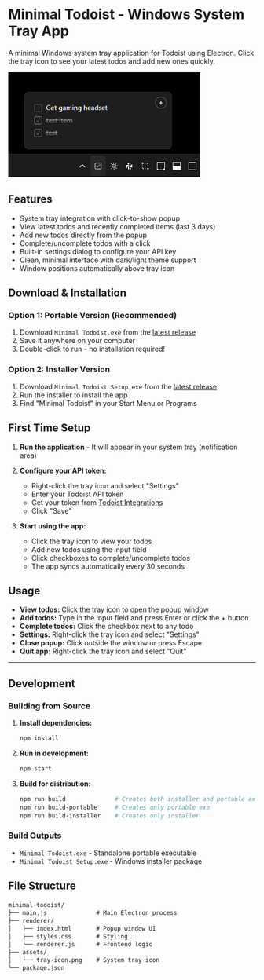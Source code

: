 # Minimal Todoist - Windows System Tray App

A minimal Windows system tray application for Todoist using Electron. Click the tray icon to see your latest todos and add new ones quickly.

![Screenshot](screenshots/main.png)

## Features

- System tray integration with click-to-show popup
- View latest todos and recently completed items (last 3 days)
- Add new todos directly from the popup
- Complete/uncomplete todos with a click
- Built-in settings dialog to configure your API key
- Clean, minimal interface with dark/light theme support
- Window positions automatically above tray icon

## Download & Installation

### Option 1: Portable Version (Recommended)
1. Download `Minimal Todoist.exe` from the [latest release](../../releases/latest)
2. Save it anywhere on your computer
3. Double-click to run - no installation required!

### Option 2: Installer Version
1. Download `Minimal Todoist Setup.exe` from the [latest release](../../releases/latest)
2. Run the installer to install the app
3. Find "Minimal Todoist" in your Start Menu or Programs

## First Time Setup

1. **Run the application** - It will appear in your system tray (notification area)

2. **Configure your API token:**
   - Right-click the tray icon and select "Settings"
   - Enter your Todoist API token
   - Get your token from [Todoist Integrations](https://todoist.com/prefs/integrations)
   - Click "Save"

3. **Start using the app:**
   - Click the tray icon to view your todos
   - Add new todos using the input field
   - Click checkboxes to complete/uncomplete todos
   - The app syncs automatically every 30 seconds

## Usage

- **View todos:** Click the tray icon to open the popup window
- **Add todos:** Type in the input field and press Enter or click the + button
- **Complete todos:** Click the checkbox next to any todo
- **Settings:** Right-click the tray icon and select "Settings"
- **Close popup:** Click outside the window or press Escape
- **Quit app:** Right-click the tray icon and select "Quit"

---

## Development

### Building from Source

1. **Install dependencies:**
   ```bash
   npm install
   ```

2. **Run in development:**
   ```bash
   npm start
   ```

3. **Build for distribution:**
   ```bash
   npm run build              # Creates both installer and portable exe
   npm run build-portable     # Creates only portable exe
   npm run build-installer    # Creates only installer
   ```

### Build Outputs
- `Minimal Todoist.exe` - Standalone portable executable
- `Minimal Todoist Setup.exe` - Windows installer package

## File Structure

```
minimal-todoist/
├── main.js              # Main Electron process
├── renderer/
│   ├── index.html       # Popup window UI
│   ├── styles.css       # Styling
│   └── renderer.js      # Frontend logic
├── assets/
│   └── tray-icon.png    # System tray icon
└── package.json
```